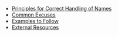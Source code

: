 
- [Principles for Correct Handling of Names](principles/)
- [Common Excuses](common-excuses)
- [Examples to Follow](examples-to-follow)
- [External Resources](external-resources)
